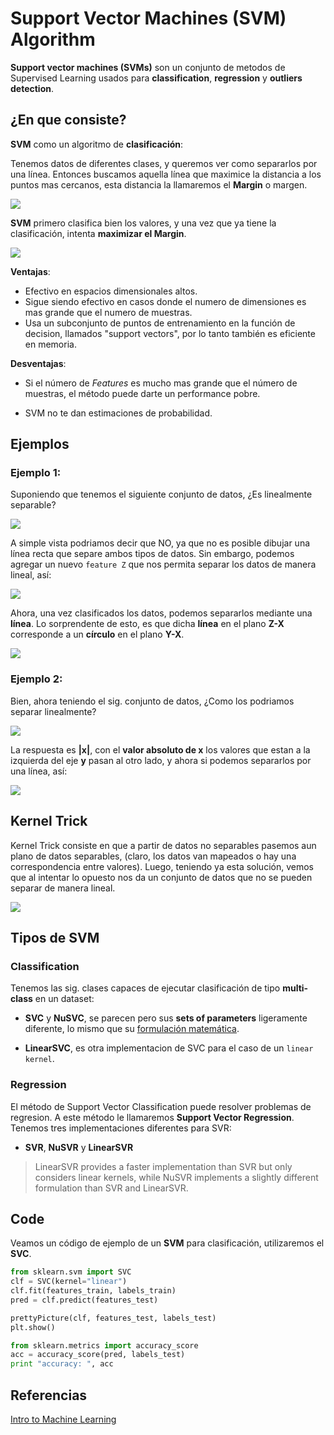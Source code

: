 # Support Vector Machines (SVM) Algorithm

**Support vector machines (SVMs)** son un conjunto de metodos de Supervised Learning usados para **classification**, **regression** y **outliers detection**.


## ¿En que consiste?

**SVM** como un algoritmo de **clasificación**:

Tenemos datos de diferentes clases, y queremos ver como separarlos por una línea. Entonces buscamos aquella línea que maximice la distancia a los puntos mas cercanos, esta distancia la llamaremos el **Margin** o margen.

![](margin.png)

**SVM** primero clasifica bien los valores, y una vez que ya tiene la clasificación, intenta **maximizar el Margin**.

![](clasification.png)

**Ventajas**:

- Efectivo en espacios dimensionales altos.
- Sigue siendo efectivo en casos donde el numero de dimensiones es mas grande que el numero de muestras.
- Usa un subconjunto de puntos de entrenamiento en la función de decision, llamados "support vectors", por lo tanto también es eficiente en memoria.

**Desventajas**:

- Si el número de *Features* es mucho mas grande que el número de muestras, el método puede darte un performance pobre.

- SVM no te dan estimaciones de probabilidad.

## Ejemplos

### Ejemplo 1:

Suponiendo que tenemos el siguiente conjunto de datos, ¿Es linealmente separable?

![](tricky-data-set.png)

A simple vista podriamos decir que NO, ya que no es posible dibujar una línea recta que separe ambos tipos de datos. Sin embargo, podemos agregar un nuevo `feature Z` que nos permita separar los datos de manera lineal, así:

![](linearly-separable.png)

Ahora, una vez clasificados los datos, podemos separarlos mediante una **línea**. Lo sorprendente de esto, es que dicha **línea** en el plano **Z-X** corresponde a un **círculo** en el plano **Y-X**.

![](circle-line-data-classification.png)


### Ejemplo 2:

Bien, ahora teniendo el sig. conjunto de datos, ¿Como los podriamos separar linealmente?

![](ej-2-question.png)

La respuesta es **|x|**, con el **valor absoluto de x** los valores que estan a la izquierda del eje **y** pasan al otro lado, y ahora si podemos separarlos por una línea, así:

![](absXclassification.png)


## Kernel Trick

Kernel Trick consiste en que a partir de datos no separables pasemos aun plano de datos separables, (claro, los datos van mapeados o hay una correspondencia entre valores). Luego, teniendo ya esta solución, vemos que al intentar lo opuesto nos da un conjunto de datos que no se pueden separar de manera lineal.

![](kernel-trick.png)


## Tipos de SVM

### Classification

Tenemos las sig. clases capaces de ejecutar clasificación de tipo **multi-class** en un dataset:

- **SVC** y **NuSVC**, se parecen pero sus **sets of parameters** ligeramente diferente, lo mismo que su [formulación matemática](http://scikit-learn.org/stable/modules/svm.html#svm-mathematical-formulation).

- **LinearSVC**, es otra implementacion de SVC para el caso de un `linear kernel`.


### Regression

El método de Support Vector Classification puede resolver problemas de regresion. A este método le llamaremos **Support Vector Regression**. Tenemos tres implementaciones diferentes para SVR:

- **SVR**, **NuSVR** y **LinearSVR**
 
> LinearSVR provides a faster implementation than SVR but only considers linear kernels, while NuSVR implements a slightly different formulation than SVR and LinearSVR.


## Code

Veamos un código de ejemplo de un **SVM** para clasificación, utilizaremos el **SVC**.

``` Python
from sklearn.svm import SVC
clf = SVC(kernel="linear")
clf.fit(features_train, labels_train)
pred = clf.predict(features_test)

prettyPicture(clf, features_test, labels_test)
plt.show()

from sklearn.metrics import accuracy_score
acc = accuracy_score(pred, labels_test)
print "accuracy: ", acc
```



## Referencias

[Intro to Machine Learning](https://classroom.udacity.com/courses/ud120)

